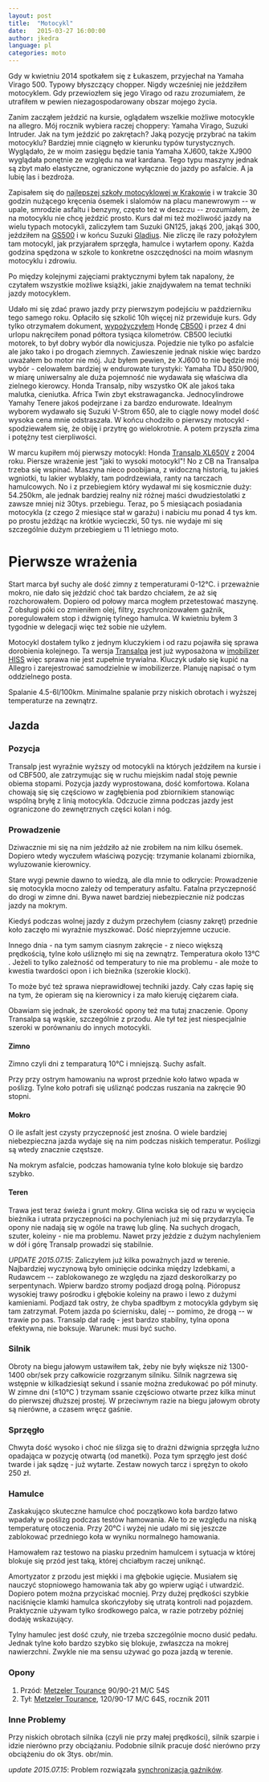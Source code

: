 ```yaml
---
layout: post
title:  "Motocykl"
date:   2015-03-27 16:00:00
author: jkedra
language: pl
categories: moto
---
```

Gdy w kwietniu 2014 spotkałem się z Łukaszem, przyjechał na Yamaha Virago 500.
Typowy błyszczący chopper. Nigdy wcześniej nie jeździłem motocyklem.
Gdy przewiozłem się jego Virago od razu zrozumiałem, że utrafiłem w pewien
niezagospodarowany obszar mojego życia.

Zanim zacząłem jeździć na kursie, oglądałem wszelkie możliwe motocykle
na allegro. Mój rocznik wybiera raczej choppery:
Yamaha Virago, Suzuki Intruder. Jak na tym jeździć po zakrętach?
Jaką pozycję przybrać na takim motocyklu? 
Bardziej mnie ciągnęło w kierunku typów
turystycznych. Wyglądało, że w moim zasięgu będzie tania Yamaha XJ600,
także XJ900 wyglądała ponętnie ze względu na wał kardana. Tego typu
maszyny jednak są zbyt mało elastyczne, ograniczone wyłącznie do
jazdy po asfalcie. A ja lubię las i bezdroża.  

Zapisałem się do [najlepszej szkoły motocyklowej w Krakowie][msm]
i w trakcie 30 godzin nużącego kręcenia ósemek i slalomów
na placu manewrowym -- w upale, smrodzie asfaltu i benzyny,
często też w deszczu -- zrozumiałem, że na motocyklu nie chcę jeździć prosto.
Kurs dał mi też możliwość jazdy na wielu typach motocykli, zaliczyłem tam
Suzuki GN125, jakąś 200, jakąś 300, jeździłem na [GS500]
i w końcu Suzuki [Gladius][SVF650]. Nie zliczę ile razy położyłem tam
motocykl, jak przyjarałem sprzęgła, hamulce i wytarłem opony.
Każda godzina spędzona w szkole to konkretne oszczędności
na moim własnym motocyklu i zdrowiu.

Po między kolejnymi zajęciami praktycznymi byłem tak napalony,
że czytałem wszystkie możliwe książki, jakie znajdywałem
na temat techniki jazdy motocyklem.

Udało mi się zdać prawo jazdy przy pierwszym podejściu
w październiku tego samego roku. Opłaciło się szkolić
10h więcej niż przewiduje kurs.
Gdy tylko otrzymałem dokument, [wypożyczyłem](http://motonasezon.pl)
Hondę [CB500](https://pl.wikipedia.org/wiki/Honda_CBF_500) i przez 4 dni
urlopu nakręciłem ponad półtora tysiąca kilometrów. CB500 leciutki motorek,
to był dobry wybór dla nowicjusza. Pojedzie nie tylko po asfalcie ale
jako tako i po drogach ziemnych. Zawieszenie jednak niskie więc 
bardzo uważałem bo motor nie mój.
Już byłem pewien, że XJ600 to nie będzie mój wybór - celowałem bardziej
w endurowate turystyki: Yamaha TDJ 850/900, w miarę uniwersalny ale
duża pojemność nie wydawała się właściwa dla zielnego kierowcy.
Honda Transalp, niby wszystko OK ale jakoś taka malutka, cieniutka.
Africa Twin zbyt ekstrawagancka. Jednocylindrowe Yamahy Tenere
jakoś podejrzane i za bardzo endurowate.
Idealnym wyborem wydawało się Suzuki V-Strom 650,
ale to ciągle nowy model dość wysoka cena mnie odstraszała. W końcu
chodziło o pierwszy motocykl - spodziewałem się, że obiję i przytrę
go wielokrotnie.
A potem przyszła zima i potężny test cierpliwości.

W marcu kupiłem mój pierwszy motocykl:
Honda [Transalp XL650V][transalp] z 2004 roku. Piersze wrażenie jest
"jaki to wysoki motocykl"! No z CB na Transalpa trzeba się wspinać.
Maszyna nieco poobijana, z widoczną historią, tu jakieś wgniotki,
tu lakier wyblakły, tam podrdzewiała, ranty na tarczach hamulcowych.
No i z przebiegiem który wydawał mi się kosmicznie duży: 54.250km,
ale jednak bardziej realny niż różnej maści dwudziestolatki
z zawsze mniej niż 30tys. przebiegu.
Teraz, po 5 miesiącach posiadania motocykla
(z czego 2 miesiące stał w garażu) i nabiciu mu ponad 4 tys km.
po prostu jeżdżąc na krótkie wycieczki, 50 tys. 
nie wydaje mi się szczególnie dużym przebiegiem u 11 letniego moto.


# Pierwsze wrażenia

Start marca był suchy ale dość zimny z temperaturami 0-12℃. i przeważnie mokro,
nie dało się jeździć choć tak bardzo chciałem, że aż się rozchorowałem.
Dopiero od połowy marca mogłem przetestować maszynę.
Z obsługi póki co zmieniłem olej, filtry, zsychronizowałem gaźnik,
poregulowałem stop i dźwignię tylnego hamulca. W kwietniu byłem 3 tygodnie
w delegacji więc też sobie nie użyłem.

Motocykl dostałem tylko z jednym kluczykiem i od razu pojawiła się sprawa
dorobienia kolejnego. Ta wersja [Transalpa][transalp] jest już wyposażona
w [imobilizer][immob] [HISS][hiss] więc sprawa nie jest zupełnie trywialna.
Kluczyk udało się kupić na Allegro i zarejestrować samodzielnie w
imobilizerze. Planuję napisać o tym oddzielnego posta.

Spalanie 4.5-6l/100km. Minimalne spalanie przy niskich obrotach i 
wyższej temperaturze na zewnątrz.

## Jazda ##

### Pozycja ###
Transalp jest wyraźnie wyższy od motocykli na których jeździłem na kursie
i od CBF500, ale zatrzymując się w ruchu miejskim nadal
stoję pewnie obiema stopami.
Pozycja jazdy wyprostowana, dość komfortowa. Kolana chowają się
się częściowo w zagłębienia pod zbiornikiem stanowiąc wspólną bryłę
z linią motocykla. Odczucie zimna podczas jazdy jest ograniczone
do zewnętrznych części kolan i nóg.


### Prowadzenie ###
Dziwacznie mi się na nim jeździło aż nie zrobiłem na nim kilku
ósemek. Dopiero wtedy wyczułem właściwą pozycję: trzymanie
kolanami zbiornika, wyluzowanie kierownicy.

Stare wygi pewnie dawno to wiedzą, ale dla mnie to odkrycie:
Prowadzenie się motocykla mocno zależy od temperatury asfaltu.
Fatalna przyczepność do drogi w zimne dni. Bywa nawet bardziej
niebezpiecznie niż podczas jazdy na mokrym.

Kiedyś podczas wolnej jazdy z dużym przechyłem (ciasny zakręt)
przednie koło zaczęło mi wyraźnie myszkować. Dość nieprzyjemne uczucie.

Innego dnia - na tym samym ciasnym zakręcie - z nieco większą prędkością,
tylne koło uśliznęło mi się na zewnątrz. Temperatura około 13℃ .
Jeżeli to tylko zależność od temperatury to nie ma problemu -
ale może to kwestia twardości opon i ich bieżnika (szerokie klocki).

To może być też sprawa nieprawidłowej techniki jazdy. Cały czas
łapię się na tym, że opieram się na kierownicy i za mało kieruję
ciężarem ciała.

Obawiam się jednak, że szerokość opony też ma tutaj znaczenie.
Opony Transalpa są wąskie, szczególnie z przodu. Ale tył też jest
niespecjalnie szeroki w porównaniu do innych motocykli.

#### Zimno #####
Zimno czyli dni z temparaturą 10℃  i mniejszą. Suchy asfalt.

Przy przy ostrym hamowaniu na wprost przednie koło łatwo wpada w poślizg.
Tylne koło potrafi się uśliznąć podczas ruszania na zakręcie 90 stopni.

#### Mokro ####
O ile asfalt jest czysty przyczepność jest znośna. O wiele bardziej
niebezpieczna jazda wydaje się na nim podczas niskich temperatur.
Poślizgi są wtedy znacznie częstsze.

Na mokrym asfalcie, podczas hamowania tylne koło blokuje się bardzo szybko.

#### Teren ####
Trawa jest teraz świeża i grunt mokry. Glina wciska się od razu
w wycięcia bieżnika i utrata przyczepności na pochyleniach
już mi się przydarzyla. Te opony nie nadają się w ogóle na trawę
lub glinę. Na suchych drogach, szuter, koleiny - nie ma problemu.
Nawet przy jeździe z dużym nachyleniem w dół i górę Transalp prowadzi
się stabilnie.

_UPDATE 2015.07.15_: Zaliczyłem już kilka poważnych jazd w terenie.
Najbardziej wyczynową było ominięcie odcinka między Izdebkami,
a Rudawcem -- zablokowanego ze względu na zjazd deskorolkarzy
po serpentynach. Wpierw bardzo stromy podjazd drogą polną.
Pióropusz wysokiej trawy pośrodku i głębokie koleiny
na prawo i lewo z dużymi kamieniami. Podjazd tak ostry,
że chyba spadłbym z motocykla gdybym się tam zatrzymał.
Potem jazda po ściernisku, dalej -- pomimo, że drogą -- w trawie
po pas. Transalp dał radę - jest bardzo stabilny, tylna opona
efektywna, nie boksuje. Warunek: musi być sucho.

### Silnik ###
Obroty na biegu jałowym ustawiłem tak, żeby nie były większe
niż 1300-1400 obr/sek przy całkowicie rozgrzanym silniku.
Silnik nagrzewa się wstępnie w kilkadziesiąt sekund i ssanie można
zredukować po pół minuty.
W zimne dni (≤10℃ ) trzymam ssanie częściowo otwarte przez kilka minut
do pierwszej dłuższej prostej. W przeciwnym razie na biegu jałowym
obroty są nierówne, a czasem wręcz gaśnie.

### Sprzęgło ###
Chwyta dość wysoko i choć nie ślizga się to drażni dźwignia sprzęgła
luźno opadająca w pozycję otwartą (od manetki). Poza tym sprzęgło jest
dość twarde i jak sądzę - już wytarte. Zestaw nowych tarcz
i sprężyn to około 250 zł.

### Hamulce ###
Zaskakująco skuteczne hamulce choć początkowo koła bardzo łatwo wpadały
w poślizg podczas testów hamowania. Ale to ze względu na niską
temperaturę otoczenia. Przy 20℃ i wyżej nie udało mi się jeszcze
zablokować przedniego koła w wyniku normalnego hamowania.

Hamowałem raz testowo na piasku przednim hamulcem
i sytuacja w której blokuje się przód jest taką,
której chciałbym raczej uniknąć.

Amortyzator z przodu jest miękki i ma głębokie ugięcie.
Musiałem się nauczyć stopniowego hamowania
tak aby go wpierw ugiąć i utwardzić. Dopiero potem można
przyciskać mocniej. Przy dużej prędkości szybkie naciśnięcie
klamki hamulca skończyłoby się utratą kontroli nad pojazdem.
Praktycznie używam tylko środkowego palca, w razie potrzeby
później dodaję wskazujący.

Tylny hamulec jest dość czuły, nie trzeba szczególnie mocno
dusić pedału. Jednak tylne koło bardzo szybko się blokuje,
zwłaszcza na mokrej nawierzchni. Zwykle nie ma sensu używać
go poza jazdą w terenie.

### Opony ###

1. Przód: [Metzeler Tourance][tourance] 90/90-21 M/C 54S
2. Tył: [Metzeler Tourance][tourance], 120/90-17 M/C 64S, rocznik 2011

### Inne Problemy ###
Przy niskich obrotach silnika (czyli nie przy małej prędkości),
silnik szarpie i idzie nierówno przy obciążaniu.
Podobnie silnik pracuje dość nierówno przy obciążeniu do ok 3tys. obr/min.

_update 2015.07.15_: Problem rozwiązała [synchronizacja gaźników][synchro].

[svf650]:    https://pl.wikipedia.org/wiki/Suzuki_SFV650
[gs500]:     https://pl.wikipedia.org/wiki/Suzuki_GS_500
[msm]:       http://szkola-motocyklowa.pl/
[tourance]:  http://www.oponeo.pl/model-opony-motocyklowej/metzeler-tourance
[synchro]:   /moto/2015/07/06/synchro.html
[transalp]:  http://pl.wikipedia.org/wiki/Honda_Transalp#Honda_XL650V_Transalp "XL650V Transalp"
[hiss]:      https://www.youtube.com/watch?v=db0ee6u7CjQ "Honda Ignition Security System"
[immob]:       http://pl.wikipedia.org/wiki/Immobilizer
[textile]:     http://redcloth.org/textile

